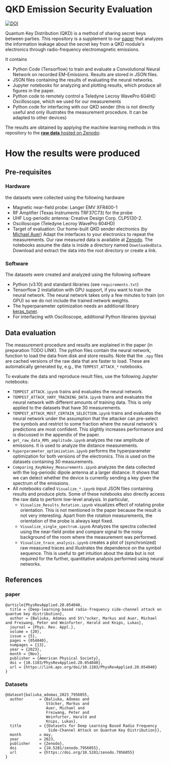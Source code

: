 # QKD Emission Security Evaluation
[![DOI](https://zenodo.org/badge/DOI/10.5281/zenodo.7965629.svg)](https://doi.org/10.5281/zenodo.7965629)

Quantum Key Distribution (QKD) is a method of sharing secret keys between parties.
This repository is a supplement to our [paper](https://link.aps.org/doi/10.1103/PhysRevApplied.20.054040) that analyzes the information leakage about the secret key from a QKD module's electronics through radio-frequency electromagnetic emissions.

It contains
- Python Code (Tensorflow) to train and evaluate a Convolutional Neural Network on recorded EM-Emissions. Results are stored in JSON files.
- JSON files containing the results of evaluating the neural networks.
- Jupyter notebooks for analyzing and plotting results, which produce all figures in the paper.
- Python code to remotely control a Teledyne Lecroy WavePro 604HD Oscilloscope, which we used for our measurements
- Python code for interfacing with our QKD sender (this is not directly useful and only illustrates the measurement procedure. It can be adapted to other devices)

The results are obtained by applying the machine learning methods in this repository to the [**raw data** hosted on Zenodo](https://doi.org/10.5281/zenodo.7956055):


# How the results were produced

## Pre-requisites

### Hardware

the datasets were collected using the following hardware

- Magnetic near-field probe: Langer EMV XFR400-1
- RF Amplifier (Texas Instruments TRF37C73) for the probe
- UHF Log-periodic antenna: Creative Design Corp. CLP5130-2.
- Oscilloscope (Teledyne Lecroy WavePro 604HD)
- Target of evaluation: Our home-built QKD sender electronics (by [Michael Auer](https://opg.optica.org/abstract.cfm?URI=EQEC-2021-eb_p_3))
    Adapt the interfaces to your electronics to repeat the measurements.
    Our raw measured data is available at [Zenodo](https://doi.org/10.5281/zenodo.7956055). The notebooks assume the data is inside a directory named `DownloadedData`. Download and extract the data into the root directory or create a link.

### Software

The datasets were created and analyzed using the following software

- Python (v3.10) and standard libraries (see `requirements.txt`)
- Tensorflow 2 installation with GPU support, if you want to train the neural network.
    The neural network takes only a few minutes to train (on GPU) so we do not include the trained network weights.
- The hyperparameter optimization needs an additional library [keras_tuner](https://www.tensorflow.org/tutorials/keras/keras_tuner).
- For interfacing with Oscilloscope, additional Python libraries (pyvisa)


## Data evaluation

The measurement procedure and results are explained in the paper (in preparation TODO LINK).
The python files contain the neural network, function to load the data from disk and store results. Note that the `.npy` files are cached versions of the raw data that are faster to load. These are automatically generated by, e.g., the `TEMPEST_ATTACK_*` notebooks. 

To evaluate the data and reproduce result files, use the following Jupyter notebooks:

- `TEMPEST_ATTACK.ipynb` trains and evaluates the neural network.
- `TEMPEST_ATTACK_VARY_TRAINING_DATA.ipynb` trains and evaluates the neural network with different amounts of training data. This is only applied to the datasets that have 30 measurements.
- `TEMPEST_ATTACK_MOST_CERTAIN_SELECTION.ipynb` trains and evaluates the neural network under the assumption that the attacker can pre-select the symbols and restrict to some fraction where the neural network's predictions are most confident. This slightly increases performance and is discussed in the appendix of the paper.
- `get_raw_data_RMS_amplitude.ipynb` analyzes the raw amplitude of emissions. It is used to analyze the distance measurements.
- `hyperparameter_optimization.ipynb` performs the hyperparameter optimization for both versions of the electronics. This is used on the datasets containing 30 measurements.
- `Comparing_KeyNokey_Measurements.ipynb` analyzes the data collected with the log-periodic dipole antenna at a larger distance. It shows that we can detect whether the device is currently sending a key given the spectrum of the emissions.
- All notebooks called `Visualize_*.ipynb` input JSON files containing results and produce plots. Some of these notebooks also directly access the raw data to perform low-level analysis. In particular,
  - `Visualize_Results_Rotation.ipynb` visualizes effect of rotating probe orientation. This is not mentioned in the paper because the result is not very interesting. Apart from the rotation measurements, the orientation of the probe is always kept fixed.
  - `Visualize_single_spectrum.ipynb` Analyzes the spectra collected using the near-field probe and compare signal to the noisy background of the room where the measurement was performed.
  - `Visualize_trace_analysis.ipynb` creates a plot of (synchronized) raw measured traces and illustrates the dependence on the symbol sequence. This is useful to get intuition about the data but is not required for the further, quantitative analysis performed using neural networks.


## References
### paper
    @article{PhysRevApplied.20.054040,
      title = {Deep-learning-based radio-frequency side-channel attack on quantum key distribution},
      author = {Baliuka, Adomas and St\"ocker, Markus and Auer, Michael and Freiwang, Peter and Weinfurter, Harald and Knips, Lukas},
      journal = {Phys. Rev. Appl.},
      volume = {20},
      issue = {5},
      pages = {054040},
      numpages = {13},
      year = {2023},
      month = {Nov},
      publisher = {American Physical Society},
      doi = {10.1103/PhysRevApplied.20.054040},
      url = {https://link.aps.org/doi/10.1103/PhysRevApplied.20.054040}
    }


### Datasets

    @dataset{baliuka_adomas_2023_7956055,
      author       = {Baliuka, Adomas and
                      Stöcker, Markus and
                      Auer, Michael and
                      Freiwang, Peter and
                      Weinfurter, Harald and
                      Knips, Lukas},
      title        = {{Datasets for Deep Learning Based Radio Frequency 
                       Side-Channel Attack on Quantum Key Distribution}},
      month        = may,
      year         = 2023,
      publisher    = {Zenodo},
      doi          = {10.5281/zenodo.7956055},
      url          = {https://doi.org/10.5281/zenodo.7956055}
    }
